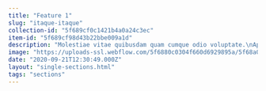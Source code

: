 ```yaml
---
title: "Feature 1"
slug: "itaque-itaque"
collection-id: "5f689cf0c1421b4a0a24c3ec"
item-id: "5f689cf98d43b22bbe009a1d"
description: "Molestiae vitae quibusdam quam cumque odio voluptate.\nAperiam odio dolorem repellendus quaerat.\nQui atque voluptatem alias et non.\nCulpa eum quia voluptatem.\nInventore sapiente a illo sunt neque sint.\nVeniam praesentium officiis sed sint.\nEarum animi possi"
image: "https://uploads-ssl.webflow.com/5f6880c0304f660d6929895a/5f68a044ad18a18182411f3e_feature.svg"
date: "2020-09-21T12:30:49.000Z"
layout: "single-sections.html"
tags: "sections"
---
```



